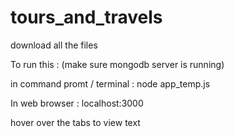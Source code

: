 # tours_and_travels
download all the files


To run this : (make sure mongodb server is running)

in command promt / terminal : node app_temp.js 

In web browser : localhost:3000

hover over the tabs to view text

